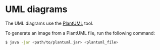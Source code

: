 # UML diagrams

The UML diagrams use the [PlantUML](https://plantuml.com/) tool.

To generate an image from a PlantUML file, run the following command:
```sh
$ java -jar <path/to/plantuml.jar> <plantuml_file>
```

